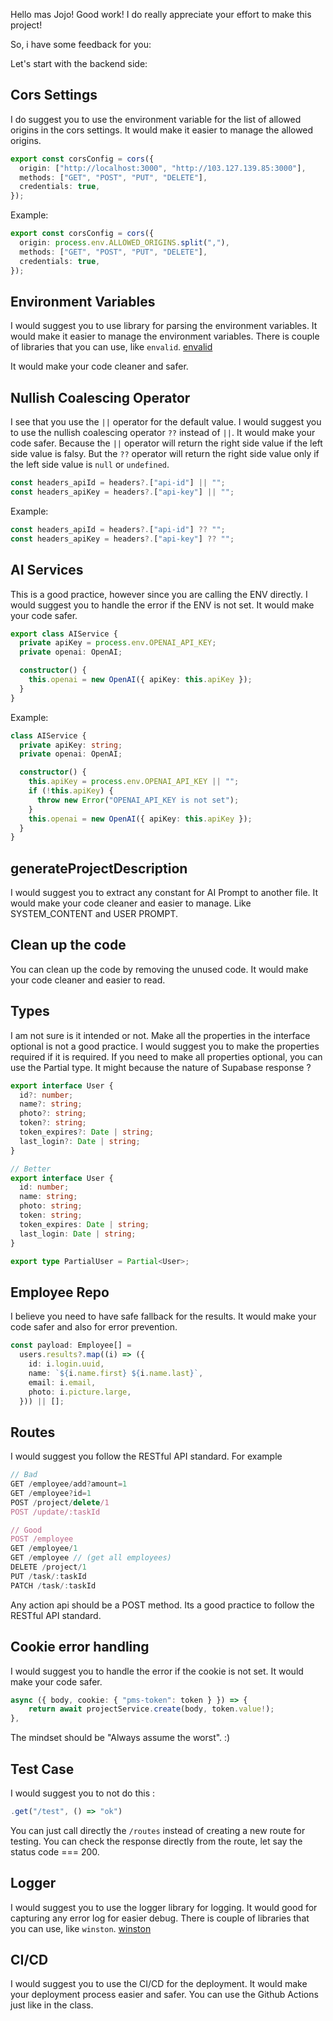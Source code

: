 Hello mas Jojo!
Good work!
I do really appreciate your effort to make this project!

So, i have some feedback for you:

Let's start with the backend side:

## Cors Settings

I do suggest you to use the environment variable for the list of allowed origins in the cors settings. It would make it easier to manage the allowed origins.

```ts
export const corsConfig = cors({
  origin: ["http://localhost:3000", "http://103.127.139.85:3000"],
  methods: ["GET", "POST", "PUT", "DELETE"],
  credentials: true,
});
```

Example:

```ts
export const corsConfig = cors({
  origin: process.env.ALLOWED_ORIGINS.split(","),
  methods: ["GET", "POST", "PUT", "DELETE"],
  credentials: true,
});
```

## Environment Variables

I would suggest you to use library for parsing the environment variables. It would make it easier to manage the environment variables. There is couple of libraries that you can use, like `envalid`. [envalid](https://www.npmjs.com/package/envalid)

It would make your code cleaner and safer.

## Nullish Coalescing Operator

I see that you use the `||` operator for the default value. I would suggest you to use the nullish coalescing operator `??` instead of `||`. It would make your code safer. Because the `||` operator will return the right side value if the left side value is falsy. But the `??` operator will return the right side value only if the left side value is `null` or `undefined`.

```ts
const headers_apiId = headers?.["api-id"] || "";
const headers_apiKey = headers?.["api-key"] || "";
```

Example:

```ts
const headers_apiId = headers?.["api-id"] ?? "";
const headers_apiKey = headers?.["api-key"] ?? "";
```

## AI Services

This is a good practice, however since you are calling the ENV directly.
I would suggest you to handle the error if the ENV is not set. It would make your code safer.

```ts
export class AIService {
  private apiKey = process.env.OPENAI_API_KEY;
  private openai: OpenAI;

  constructor() {
    this.openai = new OpenAI({ apiKey: this.apiKey });
  }
}
```

Example:

```ts
class AIService {
  private apiKey: string;
  private openai: OpenAI;

  constructor() {
    this.apiKey = process.env.OPENAI_API_KEY || "";
    if (!this.apiKey) {
      throw new Error("OPENAI_API_KEY is not set");
    }
    this.openai = new OpenAI({ apiKey: this.apiKey });
  }
}
```

## generateProjectDescription

I would suggest you to extract any constant for AI Prompt to another file. It would make your code cleaner and easier to manage. Like SYSTEM_CONTENT and USER PROMPT.

## Clean up the code

You can clean up the code by removing the unused code. It would make your code cleaner and easier to read.

## Types

I am not sure is it intended or not. Make all the properties in the interface optional is not a good practice. I would suggest you to make the properties required if it is required. If you need to make all properties optional, you can use the Partial type. It might because the nature of Supabase response ?

```ts
export interface User {
  id?: number;
  name?: string;
  photo?: string;
  token?: string;
  token_expires?: Date | string;
  last_login?: Date | string;
}

// Better
export interface User {
  id: number;
  name: string;
  photo: string;
  token: string;
  token_expires: Date | string;
  last_login: Date | string;
}

export type PartialUser = Partial<User>;
```

## Employee Repo

I believe you need to have safe fallback for the results. It would make your code safer and also for error prevention.

```ts
const payload: Employee[] =
  users.results?.map((i) => ({
    id: i.login.uuid,
    name: `${i.name.first} ${i.name.last}`,
    email: i.email,
    photo: i.picture.large,
  })) || [];
```

## Routes

I would suggest you follow the RESTful API standard. For example

```ts
// Bad
GET /employee/add?amount=1
GET /employee?id=1
POST /project/delete/1
POST /update/:taskId

// Good
POST /employee
GET /employee/1
GET /employee // (get all employees)
DELETE /project/1
PUT /task/:taskId
PATCH /task/:taskId
```

Any action api should be a POST method. Its a good practice to follow the RESTful API standard.

## Cookie error handling

I would suggest you to handle the error if the cookie is not set. It would make your code safer.

```ts
async ({ body, cookie: { "pms-token": token } }) => {
    return await projectService.create(body, token.value!);
},
```

The mindset should be "Always assume the worst". :)

## Test Case

I would suggest you to not do this :

```ts
.get("/test", () => "ok")
```

You can just call directly the `/routes` instead of creating a new route for testing. You can check the response directly from the route, let say the status code === 200.

## Logger

I would suggest you to use the logger library for logging. It would good for capturing any error log for easier debug. There is couple of libraries that you can use, like `winston`. [winston](https://www.npmjs.com/package/winston)

## CI/CD

I would suggest you to use the CI/CD for the deployment. It would make your deployment process easier and safer. You can use the Github Actions just like in the class.
